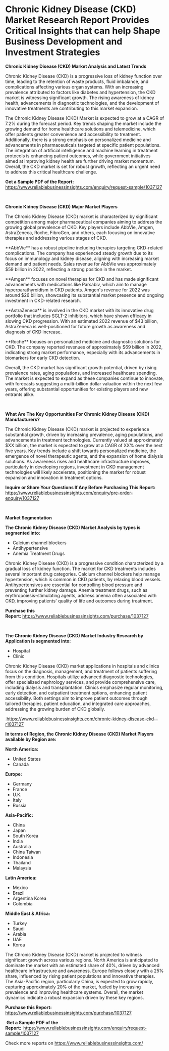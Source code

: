 <p><h1>Chronic Kidney Disease (CKD) Market Research Report Provides Critical Insights that can help Shape Business Development and Investment Strategies</h1></p><p><strong>Chronic Kidney Disease (CKD) Market Analysis and Latest Trends</strong></p>
<p><p>Chronic Kidney Disease (CKD) is a progressive loss of kidney function over time, leading to the retention of waste products, fluid imbalance, and complications affecting various organ systems. With an increasing prevalence attributed to factors like diabetes and hypertension, the CKD market is witnessing significant growth. The rising awareness of kidney health, advancements in diagnostic technologies, and the development of innovative treatments are contributing to this market expansion.</p><p>The Chronic Kidney Disease (CKD) Market is expected to grow at a CAGR of 7.2% during the forecast period. Key trends shaping the market include the growing demand for home healthcare solutions and telemedicine, which offer patients greater convenience and accessibility to treatment. Additionally, there is a strong emphasis on personalized medicine and advancements in pharmaceuticals targeted at specific patient populations. The integration of artificial intelligence and machine learning in treatment protocols is enhancing patient outcomes, while government initiatives aimed at improving kidney health are further driving market momentum. Overall, the CKD market is set for robust growth, reflecting an urgent need to address this critical healthcare challenge.</p></p>
<p><strong>Get a Sample PDF of the Report:&nbsp;</strong> <a href="https://www.reliablebusinessinsights.com/enquiry/request-sample/1037127?utm_campaign=3582&utm_medium=2&utm_source=Github&utm_content=ia&utm_term=21032025&utm_id=chronic-kidney-disease-ckd">https://www.reliablebusinessinsights.com/enquiry/request-sample/1037127</a></p>
<p>&nbsp;</p>
<p><strong>Chronic Kidney Disease (CKD) Major Market Players</strong></p>
<p><p>The Chronic Kidney Disease (CKD) market is characterized by significant competition among major pharmaceutical companies aiming to address the growing global prevalence of CKD. Key players include AbbVie, Amgen, AstraZeneca, Roche, FibroGen, and others, each focusing on innovative therapies and addressing various stages of CKD.</p><p>**AbbVie** has a robust pipeline including therapies targeting CKD-related complications. The company has experienced steady growth due to its focus on immunology and kidney disease, aligning with increasing market demand and patient needs. Sales revenue for AbbVie was approximately $59 billion in 2022, reflecting a strong position in the market.</p><p>**Amgen** focuses on novel therapies for CKD and has made significant advancements with medications like Parsabiv, which aim to manage hyperparathyroidism in CKD patients. Amgen's revenue for 2022 was around $26 billion, showcasing its substantial market presence and ongoing investment in CKD-related research.</p><p>**AstraZeneca** is involved in the CKD market with its innovative drug portfolio that includes SGLT-2 inhibitors, which have shown efficacy in slowing CKD progression. With an estimated 2022 revenue of $43 billion, AstraZeneca is well-positioned for future growth as awareness and diagnosis of CKD increase.</p><p>**Roche** focuses on personalized medicine and diagnostic solutions for CKD. The company reported revenues of approximately $69 billion in 2022, indicating strong market performance, especially with its advancements in biomarkers for early CKD detection.</p><p>Overall, the CKD market has significant growth potential, driven by rising prevalence rates, aging populations, and increased healthcare spending. The market is expected to expand as these companies continue to innovate, with forecasts suggesting a multi-billion dollar valuation within the next few years, offering substantial opportunities for existing players and new entrants alike.</p></p>
<p>&nbsp;</p>
<p><strong>What Are The Key Opportunities For Chronic Kidney Disease (CKD) Manufacturers?</strong></p>
<p><p>The Chronic Kidney Disease (CKD) market is projected to experience substantial growth, driven by increasing prevalence, aging populations, and advancements in treatment technologies. Currently valued at approximately $XX billion, the market is expected to grow at a CAGR of XX% over the next five years. Key trends include a shift towards personalized medicine, the emergence of novel therapeutic agents, and the expansion of home dialysis solutions. As awareness rises and healthcare infrastructure improves, particularly in developing regions, investment in CKD management technologies will likely accelerate, positioning the market for robust expansion and innovation in treatment options.</p></p>
<p><strong>Inquire or Share Your Questions If Any Before Purchasing This Report:</strong> <a href="https://www.reliablebusinessinsights.com/enquiry/pre-order-enquiry/1037127?utm_campaign=3582&utm_medium=2&utm_source=Github&utm_content=ia&utm_term=21032025&utm_id=chronic-kidney-disease-ckd">https://www.reliablebusinessinsights.com/enquiry/pre-order-enquiry/1037127</a></p>
<p>&nbsp;</p>
<p><strong>Market Segmentation</strong></p>
<p><strong>The Chronic Kidney Disease (CKD) Market Analysis by types is segmented into:</strong></p>
<p><ul><li>Calcium channel blockers</li><li>Antihypertensive</li><li>Anemia Treatment Drugs</li></ul></p>
<p><p>Chronic Kidney Disease (CKD) is a progressive condition characterized by a gradual loss of kidney function. The market for CKD treatments includes several important drug categories. Calcium channel blockers help manage hypertension, which is common in CKD patients, by relaxing blood vessels. Antihypertensives are essential for controlling blood pressure and preventing further kidney damage. Anemia treatment drugs, such as erythropoiesis-stimulating agents, address anemia often associated with CKD, improving patients' quality of life and outcomes during treatment.</p></p>
<p><strong>Purchase this Report:&nbsp;</strong><a href="https://www.reliablebusinessinsights.com/purchase/1037127?utm_campaign=3582&utm_medium=2&utm_source=Github&utm_content=ia&utm_term=21032025&utm_id=chronic-kidney-disease-ckd">https://www.reliablebusinessinsights.com/purchase/1037127</a></p>
<p>&nbsp;</p>
<p><strong>The Chronic Kidney Disease (CKD) Market Industry Research by Application is segmented into:</strong></p>
<p><ul><li>Hospital</li><li>Clinic</li></ul></p>
<p><p>Chronic Kidney Disease (CKD) market applications in hospitals and clinics focus on the diagnosis, management, and treatment of patients suffering from this condition. Hospitals utilize advanced diagnostic technologies, offer specialized nephrology services, and provide comprehensive care, including dialysis and transplantation. Clinics emphasize regular monitoring, early detection, and outpatient treatment options, enhancing patient accessibility. Both settings aim to improve patient outcomes through tailored therapies, patient education, and integrated care approaches, addressing the growing burden of CKD globally.</p></p>
<p><a href="https://www.reliablebusinessinsights.com/chronic-kidney-disease-ckd--r1037127?utm_campaign=3582&utm_medium=2&utm_source=Github&utm_content=ia&utm_term=21032025&utm_id=chronic-kidney-disease-ckd">&nbsp;https://www.reliablebusinessinsights.com/chronic-kidney-disease-ckd--r1037127</a></p>
<p><strong>In terms of Region, the Chronic Kidney Disease (CKD) Market Players available by Region are:</strong></p>
<p>
    <p> <strong> North America: </strong>
        <ul>
            <li>United States</li>
            <li>Canada</li>
        </ul>
        </p> 
    <p> <strong> Europe: </strong>
        <ul>
            <li>Germany</li>
            <li>France</li>
            <li>U.K.</li>
            <li>Italy</li>
            <li>Russia</li>
        </ul>
        </p> 
    <p> <strong> Asia-Pacific: </strong>
        <ul>
            <li>China</li>
            <li>Japan</li>
            <li>South Korea</li>
            <li>India</li>
            <li>Australia</li>
            <li>China Taiwan</li>
            <li>Indonesia</li>
            <li>Thailand</li>
            <li>Malaysia</li>
        </ul>
        </p> 
    <p> <strong> Latin America: </strong>
        <ul>
            <li>Mexico</li>
            <li>Brazil</li>
            <li>Argentina Korea</li>
            <li>Colombia</li>
        </ul>
        </p> 
    <p> <strong> Middle East & Africa: </strong>
        <ul>
            <li>Turkey</li>
            <li>Saudi</li>
            <li>Arabia</li>
            <li>UAE</li>
            <li>Korea</li>
        </ul>
    </p>
    </p>
<p><p>The Chronic Kidney Disease (CKD) market is projected to witness significant growth across various regions. North America is anticipated to dominate the market with an estimated share of 40%, driven by advanced healthcare infrastructure and awareness. Europe follows closely with a 25% share, influenced by rising patient populations and innovative therapies. The Asia-Pacific region, particularly China, is expected to grow rapidly, capturing approximately 20% of the market, fueled by increasing prevalence and improving healthcare systems. Overall, the market dynamics indicate a robust expansion driven by these key regions.</p></p>
<p><strong>Purchase this Report: </strong><a href="https://www.reliablebusinessinsights.com/purchase/1037127?utm_campaign=3582&utm_medium=2&utm_source=Github&utm_content=ia&utm_term=21032025&utm_id=chronic-kidney-disease-ckd">https://www.reliablebusinessinsights.com/purchase/1037127</a></p>
<p>&nbsp;<strong>Get a Sample PDF of the Report:&nbsp;&nbsp;</strong><a href="https://www.reliablebusinessinsights.com/enquiry/request-sample/1037127?utm_campaign=3582&utm_medium=2&utm_source=Github&utm_content=ia&utm_term=21032025&utm_id=chronic-kidney-disease-ckd">https://www.reliablebusinessinsights.com/enquiry/request-sample/1037127</a></p>
<p><strong></strong></p>
<p>Check more reports on <a href="https://www.reliablebusinessinsights.com/?utm_campaign=3582&utm_medium=2&utm_source=Github&utm_content=ia&utm_term=21032025&utm_id=chronic-kidney-disease-ckd">https://www.reliablebusinessinsights.com/</a></p>